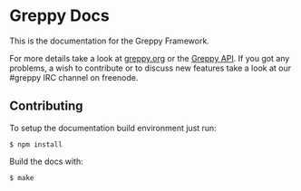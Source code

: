 # Greppy Docs

This is the documentation for the Greppy Framework.

For more details take a look at [greppy.org](http://greppy.org) or the
[Greppy API](http://greppy.org/docs). If you got any problems, a wish to
contribute or to discuss new features take a look at our #greppy IRC channel on
freenode.

## Contributing

To setup the documentation build environment just run:

    $ npm install

Build the docs with:

    $ make

